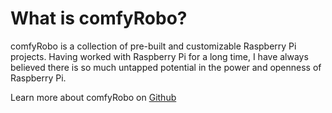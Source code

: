 # What is comfyRobo?

comfyRobo is a collection of pre-built and customizable Raspberry Pi projects. 
Having worked with Raspberry Pi for a long time, I have always believed there is so much untapped potential in the power and openness of Raspberry Pi.

Learn more about comfyRobo on [Github](https://github.com/ThomasVuNguyen/comfyRobo)